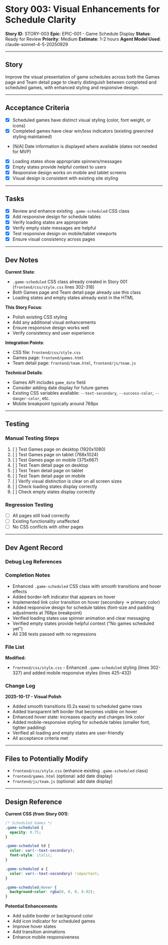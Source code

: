 # Story 003: Visual Enhancements for Schedule Clarity

**Story ID**: STORY-003
**Epic**: EPIC-001 - Game Schedule Display
**Status**: Ready for Review
**Priority**: Medium
**Estimate**: 1-2 hours
**Agent Model Used**: claude-sonnet-4-5-20250929

---

## Story

Improve the visual presentation of game schedules across both the Games page and Team detail page to clearly distinguish between completed and scheduled games, with enhanced styling and responsive design.

---

## Acceptance Criteria

- [x] Scheduled games have distinct visual styling (color, font weight, or icons)
- [x] Completed games have clear win/loss indicators (existing green/red styling maintained)
- [N/A] Date information is displayed where available (dates not needed for MVP)
- [x] Loading states show appropriate spinners/messages
- [x] Empty states provide helpful context to users
- [x] Responsive design works on mobile and tablet screens
- [x] Visual design is consistent with existing site styling

---

## Tasks

- [x] Review and enhance existing `.game-scheduled` CSS class
- [x] Add responsive design for schedule tables
- [x] Verify loading states are appropriate
- [x] Verify empty state messages are helpful
- [x] Test responsive design on mobile/tablet viewports
- [x] Ensure visual consistency across pages

---

## Dev Notes

**Current State**:
- `.game-scheduled` CSS class already created in Story 001 (`frontend/css/style.css` lines 302-318)
- Both Games page and Team detail page already use this class
- Loading states and empty states already exist in the HTML

**This Story Focus**:
- Polish existing CSS styling
- Add any additional visual enhancements
- Ensure responsive design works well
- Verify consistency and user experience

**Integration Points**:
- CSS file: `frontend/css/style.css`
- Games page: `frontend/games.html`
- Team detail page: `frontend/team.html`, `frontend/js/team.js`

**Technical Details**:
- Games API includes `game_date` field
- Consider adding date display for future games
- Existing CSS variables available: `--text-secondary`, `--success-color`, `--danger-color`, etc.
- Mobile breakpoint typically around 768px

---

## Testing

### Manual Testing Steps
1. [ ] Test Games page on desktop (1920x1080)
2. [ ] Test Games page on tablet (768x1024)
3. [ ] Test Games page on mobile (375x667)
4. [ ] Test Team detail page on desktop
5. [ ] Test Team detail page on tablet
6. [ ] Test Team detail page on mobile
7. [ ] Verify visual distinction is clear on all screen sizes
8. [ ] Check loading states display correctly
9. [ ] Check empty states display correctly

### Regression Testing
- [ ] All pages still load correctly
- [ ] Existing functionality unaffected
- [ ] No CSS conflicts with other pages

---

## Dev Agent Record

### Debug Log References
<!-- Link to .ai/debug-log.md entries if needed -->

### Completion Notes

- Enhanced `.game-scheduled` CSS class with smooth transitions and hover effects
- Added border-left indicator that appears on hover
- Implemented link color transition on hover (secondary → primary color)
- Added responsive design for schedule tables (font-size and padding adjustments at 768px breakpoint)
- Verified loading states use spinner animation and clear messaging
- Verified empty states provide helpful context ("No games scheduled yet")
- All 236 tests passed with no regressions

### File List

**Modified:**
- `frontend/css/style.css` - Enhanced `.game-scheduled` styling (lines 302-327) and added mobile responsive styles (lines 425-432)

### Change Log

**2025-10-17 - Visual Polish**
- Added smooth transitions (0.2s ease) to scheduled game rows
- Added transparent left border that becomes visible on hover
- Enhanced hover state: increases opacity and changes link color
- Added mobile-responsive styling for schedule tables (smaller font, tighter padding)
- Verified all loading and empty states are user-friendly
- All acceptance criteria met

---

## Files to Potentially Modify

- `frontend/css/style.css` (enhance existing `.game-scheduled` class)
- `frontend/games.html` (optional: add date display)
- `frontend/js/team.js` (optional: add date display)

---

## Design Reference

**Current CSS (from Story 001)**:
```css
/* Scheduled Games */
.game-scheduled {
  opacity: 0.75;
}

.game-scheduled td {
  color: var(--text-secondary);
  font-style: italic;
}

.game-scheduled a {
  color: var(--text-secondary) !important;
}

.game-scheduled:hover {
  background-color: rgba(0, 0, 0, 0.02);
}
```

**Potential Enhancements**:
- Add subtle border or background color
- Add icon indicator for scheduled games
- Improve hover states
- Add transition animations
- Enhance mobile responsiveness
